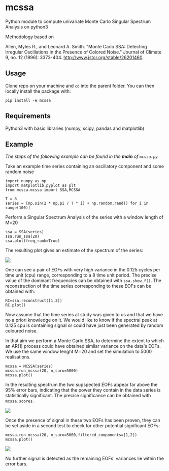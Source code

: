 # mcssa

Python module to compute univariate Monte Carlo Singular Spectrum Analysis on python3

Methodology based on

Allen, Myles R., and Leonard A. Smith. "Monte Carlo SSA: Detecting Irregular
Oscillations in the Presence of Colored Noise."
Journal of Climate 9, no. 12 (1996): 3373-404.
http://www.jstor.org/stable/26201460.

## Usage

Clone repo on your machine and `cd` into the parent folder.
You can then locally install the package with:

`pip install -e mcssa`


## Requirements

Python3 with basic libraries (numpy, scipy, pandas and matplotlib)

## Example

_The steps of the following example can be found in the  __main__ of `mcssa.py`_

Take an example time series containing an oscillatory component and some
random noise

```Python3
import numpy as np
import matplotlib.pyplot as plt
from mcssa.mcssa import SSA,MCSSA

T = 8
series = [np.sin(2 * np.pi / T * i) + np.random.rand() for i in range(100)]
```
Perform a Singular Spectrum Analysis of the series with a window length of M=20

```Python3
ssa = SSA(series)
ssa.run_ssa(20)
ssa.plot(freq_rank=True)
```

The resulting plot gives an estimate of the spectrum of the series:

![](example/SSA.png)

One can see a pair of EOFs with very high variance in the 0.125 cycles per time unit (cpu)
range, corresponding to a 8 time unit period. The precise value of the dominant frequencies can be obtained
with ```ssa.show_f()```. The reconstruction of the time series
corresponding to these EOFs can be obtained with:

```python3
RC=ssa.reconstruct([1,2])
RC.plot()
```

Now assume that the time series at study was given to us and that we have no a priori
knowledge on it. We would like to know if the spectral peak at 0.125 cpu is containing signal
or could have just been generated by random coloured noise.

In that aim we perform a Monte Carlo SSA, to determine the extent to which an AR(1) process
could have obtained similar variance on the data's EOFs. We use the same window lenght M=20 and
set the simulation to 5000 realisations.


```Python3
mcssa = MCSSA(series)
mcssa.run_mcssa(20, n_suro=5000)
mcssa.plot()
```
In the resulting spectrum the two supspected EOFs appear far above the 95% error bars,
indicating that the power they contain in the data series is statistically significant.
The precise significance can be obtained with ```mcssa.scores```.

![](example/MCSSA0.png)

Once the presence of signal in these two EOFs has been proven, they can be set aside
in a second test to check for other potential significant EOFs:

```Python3
mcssa.run_mcssa(20, n_suro=5000,filtered_components=[1,2])
mcssa.plot()
```

![](example/MCSSA1.png)

No further signal is detected as the remaining EOFs' variances lie within the error bars. 
